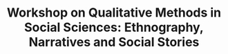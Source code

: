 ---
title: Workshop on Qualitative Methods in Social Sciences&#58; Ethnography, Narratives and Social Stories 
institute: OKD Institute of Social Change and Development, Guwahati
year: 10-14 June, 2019
certificate_url: google.com
excerpt: Joint Organisers&#58; Council for Social Development, New Delhi, GB Pant Social Sciences Institute, Allahabad and Anthropological Survey of India, Kolkata
---
